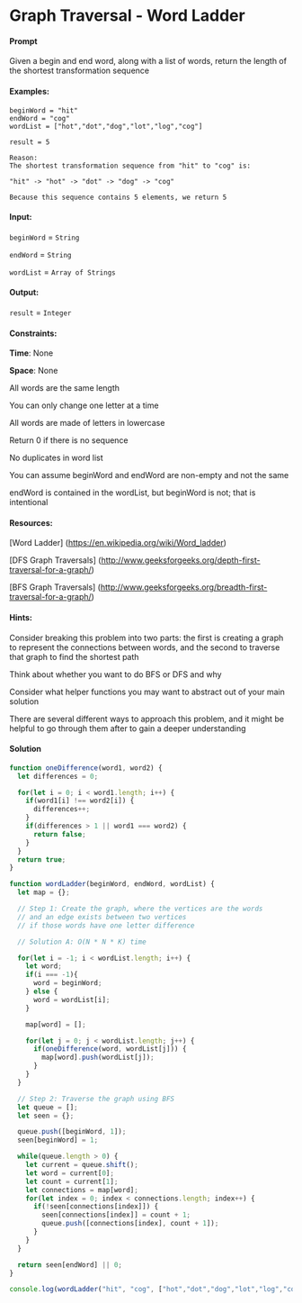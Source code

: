 # Graph Traversal - Word Ladder

#### Prompt

Given a begin and end word, along with a list of words, return the length
of the shortest transformation sequence

#### Examples:

```
beginWord = "hit"
endWord = "cog"
wordList = ["hot","dot","dog","lot","log","cog"]

result = 5

Reason:
The shortest transformation sequence from "hit" to "cog" is:

"hit" -> "hot" -> "dot" -> "dog" -> "cog"

Because this sequence contains 5 elements, we return 5

```

#### Input:

`beginWord` = `String`

`endWord` = `String`

`wordList` = `Array of Strings`

#### Output:
`result` = `Integer`

#### Constraints:

**Time**: None

**Space**: None

All words are the same length

You can only change one letter at a time

All words are made of letters in lowercase

Return 0 if there is no sequence

No duplicates in word list

You can assume beginWord and endWord are non-empty and not the same

endWord is contained in the wordList, but beginWord is not; that is intentional


#### Resources:

[Word Ladder] (https://en.wikipedia.org/wiki/Word_ladder)

[DFS Graph Traversals] (http://www.geeksforgeeks.org/depth-first-traversal-for-a-graph/)

[BFS Graph Traversals] (http://www.geeksforgeeks.org/breadth-first-traversal-for-a-graph/)


#### Hints:

Consider breaking this problem into two parts: the first is creating a graph to represent the connections between words, and the second to traverse that graph to find the shortest path

Think about whether you want to do BFS or DFS and why

Consider what helper functions you may want to abstract out of your main solution

There are several different ways to approach this problem, and it might be helpful to go through them after to gain a deeper understanding

#### Solution

```javascript
function oneDifference(word1, word2) {
  let differences = 0;

  for(let i = 0; i < word1.length; i++) {
    if(word1[i] !== word2[i]) {
      differences++;
    }
    if(differences > 1 || word1 === word2) {
      return false;
    }
  }
  return true;
}

function wordLadder(beginWord, endWord, wordList) {
  let map = {};

  // Step 1: Create the graph, where the vertices are the words
  // and an edge exists between two vertices
  // if those words have one letter difference

  // Solution A: O(N * N * K) time

  for(let i = -1; i < wordList.length; i++) {
    let word;
    if(i === -1){
      word = beginWord;
    } else {
      word = wordList[i];
    }

    map[word] = [];

    for(let j = 0; j < wordList.length; j++) {
      if(oneDifference(word, wordList[j])) {
        map[word].push(wordList[j]);
      }
    }
  }

  // Step 2: Traverse the graph using BFS
  let queue = [];
  let seen = {};

  queue.push([beginWord, 1]);
  seen[beginWord] = 1;

  while(queue.length > 0) {
    let current = queue.shift();
    let word = current[0];
    let count = current[1];
    let connections = map[word];
    for(let index = 0; index < connections.length; index++) {
      if(!seen[connections[index]]) {
        seen[connections[index]] = count + 1;
        queue.push([connections[index], count + 1]);
      }
    }
  }

  return seen[endWord] || 0;
}

console.log(wordLadder("hit", "cog", ["hot","dot","dog","lot","log","cog"]));
```
